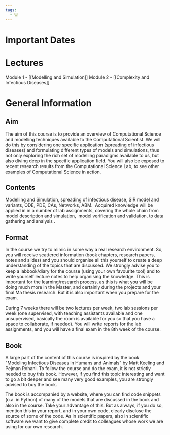 ```yaml
---
tags:
  - 💻
---
```

# Important Dates

# Lectures
Module 1 - [[Modelling and Simulation]]
Module 2 - [[Complexity and Infectious Diseases]]
# General Information
## Aim
The aim of this course is to provide an overview of Computational Science and modelling techniques available to the Computational Scientist. We will do this by considering one specific application (spreading of infectious diseases) and formulating different types of models and simulations, thus not only exploring the rich set of modelling paradigms available to us, but also diving deep in the specific application field. You will also be exposed to recent research results from the Computational Science Lab, to see other examples of Computational Science in action.

## Contents
Modelling and Simulation, spreading of infectious disease, SIR model and variants, ODE, PDE, CAs, Networks, ABM.  Acquired knowledge will be applied in in a number of lab assignments, covering the whole chain from model description and simulation,  model verification and validation, to data gathering and analysis .

## Format
In the course we try to mimic in some way a real research environment. So, you will receive scattered information (book chapters, research papers, notes and slides) and you should organise all this yourself to create a deep understanding of the topics that are discussed. We strongly advise you to keep a labbook/diary for the course (using your own favourite tool) and to write yourself lecture notes to help organising the knowledge. This is important for the learning/research process, as this is what you will be doing much more in the Master, and certainly during the projects and your final Ma thesis research. But it is also important when you prepare for the exam.  

During 7 weeks there will be two lectures per week, two lab sessions per week (one supervised, with teaching assistants available and one unsupervised, basically the room is available for you so that you have a space to collaborate, if needed). You will write reports for the lab assignments, and you will have a final exam in the 8th week of the course.

## Book
A large part of the content of this course is inspired by the book "Modeling Infectious Diseases in Humans and Animals" by Matt Keeling and Pejman Rohani. To follow the course and do the exam, it is not strictly needed to buy this book. However, if you find this topic interesting and want to go a bit deeper and see many very good examples, you are strongly advised to buy the book.

The book is accompanied by a website, where you can find code snippets (o.a. in Python) of many of the models that are discussed in the book and also in the course. Take your advantage of this. But as always, if you do so, mention this in your report, and in your own code, clearly disclose the source of some of the code. As in scientific papers, also in scientific software we want to give complete credit to colleagues whose work we are using for our own research.

